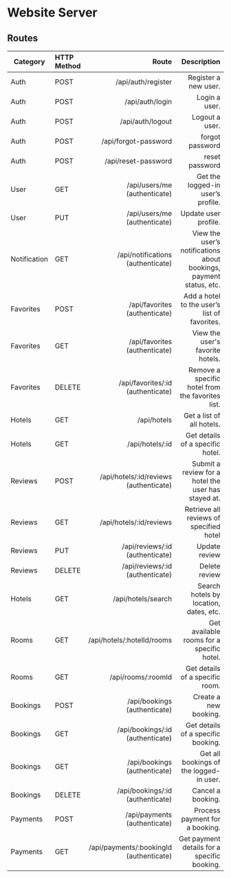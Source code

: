 # Website Server 
## Routes
|Category |	HTTP Method	| Route	| Description
|--------|:------|-------:|------:|
|Auth   |POST	| /api/auth/register	| Register a new user.
|Auth	|POST	|/api/auth/login	|Login a user.
|Auth	|POST	|/api/auth/logout	|Logout a user.
|Auth   |POST   |/api/forgot-password| forgot password
|Auth   |POST   |/api/reset-password| reset password
|User   |GET    |/api/users/me (authenticate)|	Get the logged-in user’s profile.
|User	|PUT	|/api/users/me	(authenticate)|Update user profile.
|Notification	|GET	|/api/notifications	(authenticate)|View the user’s notifications about bookings, payment status, etc.
|Favorites	|POST	|/api/favorites	(authenticate)|Add a hotel to the user’s list of favorites.
|Favorites	|GET	|/api/favorites	(authenticate)|View the user's favorite hotels.
|Favorites	|DELETE	|/api/favorites/:id	(authenticate)|Remove a specific hotel from the favorites list.
|Hotels	|GET	|/api/hotels	|Get a list of all hotels.
|Hotels	|GET	|/api/hotels/:id	|Get details of a specific hotel.
|Reviews    |POST   |/api/hotels/:id/reviews (authenticate) | Submit a review for a hotel the user has stayed at.
|Reviews    |GET   |/api/hotels/:id/reviews | Retrieve all reviews of specified hotel
|Reviews    |PUT   |/api/reviews/:id (authenticate) | Update review
|Reviews    |DELETE   |/api/reviews/:id (authenticate) | Delete review
|Hotels	|GET	|/api/hotels/search	|Search hotels by location, dates, etc.
|Rooms	|GET	|/api/hotels/:hotelId/rooms	|Get available rooms for a specific hotel.
|Rooms	|GET	|/api/rooms/:roomId	|Get details of a specific room.
|Bookings	|POST	|/api/bookings (authenticate)	|Create a new booking.
|Bookings	|GET	|/api/bookings/:id (authenticate)|	Get details of a specific booking.
|Bookings	|GET	|/api/bookings	(authenticate)|Get all bookings of the logged-in user.
|Bookings	|DELETE	|/api/bookings/:id	(authenticate)|Cancel a booking.
|Payments	|POST	|/api/payments	(authenticate)|Process payment for a booking.
|Payments	|GET	|/api/payments/:bookingId	(authenticate)|Get payment details for a specific booking.

